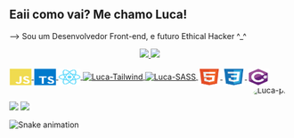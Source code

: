 ## Eaii como vai? Me chamo Luca!

--> Sou um Desenvolvedor Front-end, e futuro Ethical Hacker ^_^

<div align="center">
  <a href="https://github.com/lucadboer">
  <img height="180em" src="https://github-readme-stats.vercel.app/api?username=lucadboer&show_icons=true&theme=midnight-purple&include_all_commits=true&count_private=true"/>
 <img height="180em" src="https://github-readme-stats.vercel.app/api/top-langs/?username=lucadboer&layout=compact&langs_count=7&theme=midnight-purple"/>
</div>
  
<div style="display: inline_block"><br>
  <img align="center" alt="Luca-Js" height="30" width="40" src="https://raw.githubusercontent.com/devicons/devicon/master/icons/javascript/javascript-plain.svg">
  <img align="center" alt="Luca-Ts" height="30" width="40" src="https://raw.githubusercontent.com/devicons/devicon/master/icons/typescript/typescript-plain.svg">
  <img align="center" alt="Luca-React" height="30" width="40" src="https://raw.githubusercontent.com/devicons/devicon/master/icons/react/react-original.svg">
    <img align="center" alt="Luca-Tailwind" height="30" width="40" src="https://cdn.jsdelivr.net/gh/devicons/devicon/icons/sass/sass-original.svg">
  <img align="center" alt="Luca-SASS" height="30" width="40" src="https://cdn.jsdelivr.net/gh/devicons/devicon/icons/sass/sass-original.svg">
  <img align="center" alt="Luca-HTML" height="30" width="40" src="https://raw.githubusercontent.com/devicons/devicon/master/icons/html5/html5-original.svg">
  <img align="center" alt="Luca-CSS" height="30" width="40" src="https://raw.githubusercontent.com/devicons/devicon/master/icons/css3/css3-original.svg">
  <img align="center" alt="Luca-Csharp" height="30" width="40" src="https://raw.githubusercontent.com/devicons/devicon/master/icons/csharp/csharp-original.svg">
 <img align="right" alt="Luca-pic" height="150" style="border-radius:50px;" src="https://cdn.discordapp.com/attachments/850151100790210610/930470498364715038/Design_sem_nome.gif">                                                                   </div> 
  
  ##
  
<div>                                         
  <a href="https://instagram.com/luca_steffano" target="_blank"><img src="https://img.shields.io/badge/-Instagram-%23E4405F?style=for-the-badge&logo=instagram&logoColor=white" target="_blank"></a>
  <a href="https://www.linkedin.com/in/luca-destefano-boer-99674121b/" target="_blank"><img src="https://img.shields.io/badge/-LinkedIn-%230077B5?style=for-the-badge&logo=linkedin&logoColor=white" target="_blank"></a>
  
  ![Snake animation](https://github.com/lucadboer/lucadboer/blob/output/github-contribution-grid-snake.svg)

</div>
  
